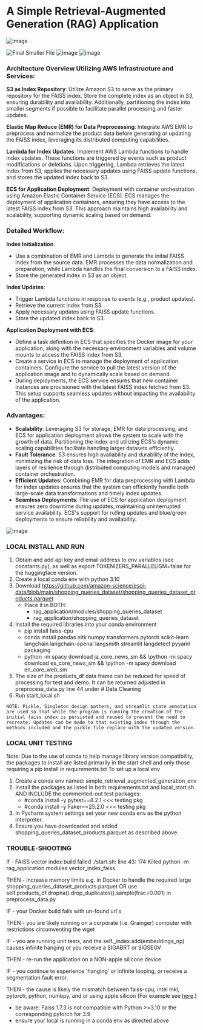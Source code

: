 # A Simple Retrieval-Augmented Generation (RAG) Application
![image](https://github.com/Noel-Niko/grainger_rag/assets/83922762/5ceebba5-8680-4237-96e4-3ad7e8022faa)

![Final Smaller File](https://github.com/Noel-Niko/simple_retrieval_augmented_generation/assets/83922762/9b6b1d30-c6e7-4128-8921-dbf87e0fb2d6)
![image](https://github.com/Noel-Niko/simple_retrieval_augmented_generation/assets/83922762/4ed89e8c-388d-4daa-bf1d-310fd6e769e3)
![image](https://github.com/Noel-Niko/simple_retrieval_augmented_generation/assets/83922762/c78dde55-8b86-45e7-8f73-e393ebdb816a)

### Architecture Overview Utilizing AWS Infrastructure and Services:

**S3 as Index Repository**: Utilize Amazon S3 to serve as the primary repository for the FAISS index. Store the complete index as an object in S3, ensuring durability and availability. Additionally, partitioning the index into smaller segments if possible to facilitate parallel processing and faster updates.

**Elastic Map Reduce (EMR) for Data Preprocessing**: Integrate AWS EMR to preprocess and normalize the product data before generating or updating the FAISS index, leveraging its distributed computing capabilities.

**Lambda for Index Updates**: Implement AWS Lambda functions to handle index updates. These functions are triggered by events such as product modifications or deletions. Upon triggering, Lambda retrieves the latest index from S3, applies the necessary updates using FAISS update functions, and stores the updated index back to S3.

**ECS for Application Deployment**: Deployment with container orchestration using Amazon Elastic Container Service (ECS). ECS manages the deployment of application containers, ensuring they have access to the latest FAISS index from S3. This approach maintains high availability and scalability, supporting dynamic scaling based on demand.

### Detailed Workflow:

**Index Initialization**:

- Use a combination of EMR and Lambda to generate the initial FAISS index from the source data. EMR processes the data normalization and preparation, while Lambda handles the final conversion to a FAISS index.
- Store the generated index in S3 as an object.

**Index Updates**:

- Trigger Lambda functions in response to events (e.g., product updates).
- Retrieve the current index from S3.
- Apply necessary updates using FAISS update functions.
- Store the updated index back to S3.

**Application Deployment with ECS**:

- Define a task definition in ECS that specifies the Docker image for your application, along with the necessary environment variables and volume mounts to access the FAISS index from S3.
- Create a service in ECS to manage the deployment of application containers. Configure the service to pull the latest version of the application image and to dynamically scale based on demand.
- During deployments, the ECS service ensures that new container instances are provisioned with the latest FAISS index fetched from S3. This setup supports seamless updates without impacting the availability of the application.

### Advantages:

- **Scalability**: Leveraging S3 for storage, EMR for data processing, and ECS for application deployment allows the system to scale with the growth of data. Partitioning the index and utilizing ECS's dynamic scaling capabilities facilitate handling larger datasets efficiently.
- **Fault Tolerance**: S3 ensures high availability and durability of the index, minimizing the risk of data loss. The integration of EMR and ECS adds layers of resilience through distributed computing models and managed container orchestration.
- **Efficient Updates**: Combining EMR for data preprocessing with Lambda for index updates ensures that the system can efficiently handle both large-scale data transformations and timely index updates.
- **Seamless Deployments**: The use of ECS for application deployment ensures zero downtime during updates, maintaining uninterrupted service availability. ECS's support for rolling updates and blue/green deployments to ensure reliability and availability.



![image](https://github.com/Noel-Niko/grainger_rag/assets/83922762/cb599178-5400-4ce8-984b-bec9e6d4e869)




### LOCAL INSTALL AND RUN
  1. Obtain and add api key and email address to env variables (see constants.py), as well as export TOKENIZERS_PARALLELISM=false for the huggingface version.
  2. Create a local conda env with python 3.10
  3. Download https://github.com/amazon-science/esci-data/blob/main/shopping_queries_dataset/shopping_queries_dataset_products.parquet
      - Place it in BOTH:
          - rag_application/modules/shopping_queries_dataset
          - rag_application/shopping_queries_dataset
  4. Install the required libraries into your conda environment
      - pip install faiss-cpu
      - conda install pandas nltk numpy transformers pytorch scikit-learn langchain langchain-openai langsmith streamlit langdetect pyyaml packaging
      - python -m spacy download ja_core_news_sm && \python -m spacy download es_core_news_sm && \python -m spacy download en_core_web_sm
  5. The size of the products_df data frame can be reduced for speed of processing for test and demo. It can be returned adjusted in preprocess_data.py line 44 under  # Data Cleaning
  6. Run start_local.sh

    NOTE: Pickle, Singleton design pattern, and streamlit state annotation are used so that while the program is running the creation of the initial faiss index is persisted and reused to prevent the need to recreate. Updates can be made to that existing index through the methods included and the pickle file replace with the updated version.

  
### LOCAL UNIT TESTING  
  Note: Due to the use of conda to help manage library version compatibility, the packages to install are listed primarily in the start shell and only those requiring a pip install in requirements.txt To set up a local env 
  1. Create a conda env named: simple_retrieval_augmented_generation_env
  2. Install the packages as listed in both requirements.txt and local_start.sh AND INCLUDE the commented-out test packages:
      - #conda install -y pytest==8.2.1  <<< testing pkg
      - #conda install -y Faker==25.2.0  <<< testing pkg
  4. In Pycharm system settings set your new conda env as the python interpreter.
  5. Ensure you have downloaded and added shopping_queries_dataset_products.parquet as described above.




### TROUBLE-SHOOTING

If - FAISS vector index build failed ./start.sh: line 43:   174 Killed    python -m rag_application.modules.vector_index_faiss

THEN - increase memory limits e.g. in Docker to handle the required large shopping_queries_dataset_products.parquet 
   OR use self.products_df.dropna().drop_duplicates().sample(frac=0.001) in preprocess_data.py


IF - your Docker build fails with un-found url's

THEN - you are likely running on a corporate (i.e. Grainger) computer with restrictions circumventing the wget


IF - you are running unit tests, and the self._index.add(embeddings_np) causes infinite hanging or you receive a SIGABRT or SIGSEGV

THEN - re-run the application on a NON-apple silicone device


IF - you continue to experience 'hanging' or infinite looping, or receive a segmentation fault error.

THEN - the cause is likely the mismatch between faiss-cpu, intel mkl, pytorch, python, numbpy, and or using apple silicon  (For example see [here](https://numpy.org/devdocs/user/troubleshooting-importerror.html).)
  - be aware: Faiss 1.7.3 is not compatible with Python >=3.10 or the corresponding pytorch for 3.9
  - ensure your local is running in a conda env as directed above




